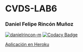# CVDS-LAB6
### Daniel Felipe Rincón Muñoz

[![danielrincon-m](https://circleci.com/gh/danielrincon-m/CVDS_LAB6.svg?style=svg)](https://cvds-lab6.herokuapp.com/)
[![Codacy Badge](https://app.codacy.com/project/badge/Grade/f5ef127d49904187aff5686cb15495a8)](https://www.codacy.com/manual/danielrincon-m/CVDS_LAB6?utm_source=github.com&amp;utm_medium=referral&amp;utm_content=danielrincon-m/CVDS_LAB6&amp;utm_campaign=Badge_Grade)

[Aplicación en Heroku](https://cvds-lab6.herokuapp.com/)
